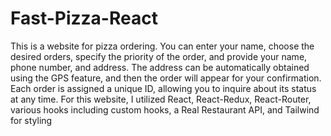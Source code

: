 # Fast-Pizza-React

This is a website for pizza ordering. You can enter your name, choose the desired orders, specify the priority of the order, and provide your name, phone number, and address. The address can be automatically obtained using the GPS feature, and then the order will appear for your confirmation. Each order is assigned a unique ID, allowing you to inquire about its status at any time. For this website, I utilized React, React-Redux, React-Router, various hooks including custom hooks, a Real Restaurant API, and Tailwind for styling

